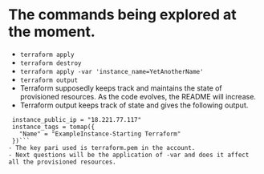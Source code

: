 # The commands being explored at the moment.
 - `terraform apply`
 - `terraform destroy`
 - `terraform apply -var 'instance_name=YetAnotherName'`
 - `terraform output`
 - Terraform supposedly keeps track and maintains the state of provisioned resources. As the code evolves, the README will increase.
 - Terraform output keeps track of state and gives the following output.
 ```instance_id = "i-058d622afaaead4ee"
  instance_public_ip = "18.221.77.117"
  instance_tags = tomap({
    "Name" = "ExampleInstance-Starting Terraform"
  })```
- The key pari used is terraform.pem in the account.
 - Next questions will be the application of -var and does it affect all the provisioned resources.
